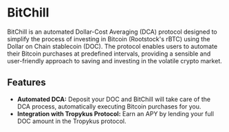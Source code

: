 # BitChill

BitChill is an automated Dollar-Cost Averaging (DCA) protocol designed to simplify the process of investing in Bitcoin (Rootstock's rBTC) using the Dollar on Chain stablecoin (DOC). The protocol enables users to automate their Bitcoin purchases at predefined intervals, providing a sensible and user-friendly approach to saving and investing in the volatile crypto market.

## Features

- **Automated DCA:** Deposit your DOC and BitChill will take care of the DCA process, automatically executing Bitcoin purchases for you.
- **Integration with Tropykus Protocol:** Earn an APY by lending your full DOC amount in the Tropykus protocol.

